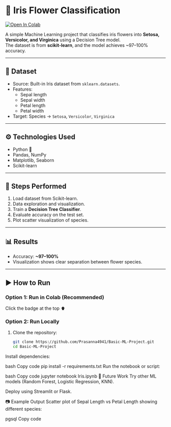 # 🌸 Iris Flower Classification

[![Open In Colab](https://colab.research.google.com/assets/colab-badge.svg)](https://colab.research.google.com/github/Prasanna4941/Basic-ML-Project/blob/main/Iris.ipynb)

A simple Machine Learning project that classifies iris flowers into **Setosa, Versicolor, and Virginica** using a Decision Tree model.  
The dataset is from **scikit-learn**, and the model achieves ~97–100% accuracy.  

---

## 📂 Dataset
- Source: Built-in Iris dataset from `sklearn.datasets`.  
- Features:  
  - Sepal length  
  - Sepal width  
  - Petal length  
  - Petal width  
- Target: Species → `Setosa`, `Versicolor`, `Virginica`  

---

## ⚙️ Technologies Used
- Python 🐍  
- Pandas, NumPy  
- Matplotlib, Seaborn  
- Scikit-learn  

---

## 🚀 Steps Performed
1. Load dataset from Scikit-learn.  
2. Data exploration and visualization.  
3. Train a **Decision Tree Classifier**.  
4. Evaluate accuracy on the test set.  
5. Plot scatter visualization of species.  

---

## 📊 Results
- Accuracy: **~97–100%**  
- Visualization shows clear separation between flower species.  

---

## ▶️ How to Run

### Option 1: Run in Colab (Recommended)  
Click the badge at the top ⬆️  

### Option 2: Run Locally  
1. Clone the repository:  
   ```bash
   git clone https://github.com/Prasanna4941/Basic-ML-Project.git
   cd Basic-ML-Project
Install dependencies:

bash
Copy code
pip install -r requirements.txt
Run the notebook or script:

bash
Copy code
jupyter notebook Iris.ipynb
📌 Future Work
Try other ML models (Random Forest, Logistic Regression, KNN).

Deploy using Streamlit or Flask.

📷 Example Output
Scatter plot of Sepal Length vs Petal Length showing different species:


pgsql
Copy code
